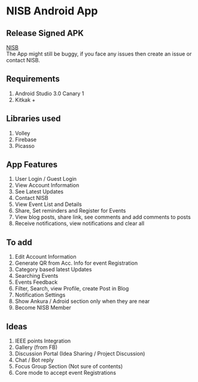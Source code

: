 # NISB Android App

## Release Signed APK
[NISB](https://github.com/namithubot/NISBApp/raw/master/app/app-release.apk)  
The App might still be buggy, if you face any issues then create an issue or contact NISB.

## Requirements
1. Android Studio 3.0 Canary 1
2. Kitkak +

## Libraries used
1. Volley
2. Firebase
3. Picasso

## App Features
1. User Login / Guest Login
2. View Account Information
3. See Latest Updates
4. Contact NISB
5. View Event List and Details
6. Share, Set reminders and Register for Events
7. View blog posts, share link, see comments and add comments to posts
8. Receive notifications, view notifications and clear all


## To add
1. Edit Account Information
2. Generate QR from Acc. Info for event Registration
3. Category based latest Updates
4. Searching Events
5. Events Feedback
6. Filter, Search, view Profile, create Post in Blog
7. Notification Settings
8. Show Ankura / Adroid section only when they are near
9. Become NISB Member


## Ideas
1. IEEE points Integration
2. Gallery (from FB)
3. Discussion Portal (Idea Sharing / Project Discussion)
4. Chat / Bot reply
5. Focus Group Section (Not sure of contents)
6. Core mode to accept event Registrations
